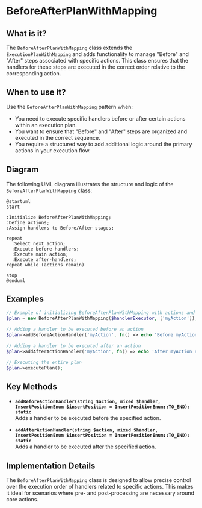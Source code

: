 # BeforeAfterPlanWithMapping

## What is it?

The `BeforeAfterPlanWithMapping` class extends the `ExecutionPlanWithMapping` and 
adds functionality to manage "Before" and "After" steps associated with specific actions. 
This class ensures that the handlers for these steps are executed in the correct order relative 
to the corresponding action.

## When to use it?

Use the `BeforeAfterPlanWithMapping` pattern when:

* You need to execute specific handlers before or after certain actions within an execution plan.
* You want to ensure that "Before" and "After" steps are organized and executed in the correct sequence.
* You require a structured way to add additional logic around the primary actions in your execution flow.

## Diagram

The following UML diagram illustrates the structure and logic of the `BeforeAfterPlanWithMapping` class:

```puml
@startuml
start

:Initialize BeforeAfterPlanWithMapping;
:Define actions;
:Assign handlers to Before/After stages;

repeat
  :Select next action;
  :Execute before-handlers;
  :Execute main action;
  :Execute after-handlers;
repeat while (actions remain)

stop
@enduml
```

## Examples

```php
// Example of initializing BeforeAfterPlanWithMapping with actions and handlers
$plan = new BeforeAfterPlanWithMapping($handlerExecutor, ['myAction']);

// Adding a handler to be executed before an action
$plan->addBeforeActionHandler('myAction', fn() => echo 'Before myAction executed');

// Adding a handler to be executed after an action
$plan->addAfterActionHandler('myAction', fn() => echo 'After myAction executed');

// Executing the entire plan
$plan->executePlan();
```

## Key Methods

- **`addBeforeActionHandler(string $action, mixed $handler, InsertPositionEnum $insertPosition = InsertPositionEnum::TO_END): static`**  
  Adds a handler to be executed before the specified action.

- **`addAfterActionHandler(string $action, mixed $handler, InsertPositionEnum $insertPosition = InsertPositionEnum::TO_END): static`**  
  Adds a handler to be executed after the specified action.

## Implementation Details

The `BeforeAfterPlanWithMapping` class is designed to allow precise control over the execution order of handlers related to specific actions. This makes it ideal for scenarios where pre- and post-processing are necessary around core actions.
